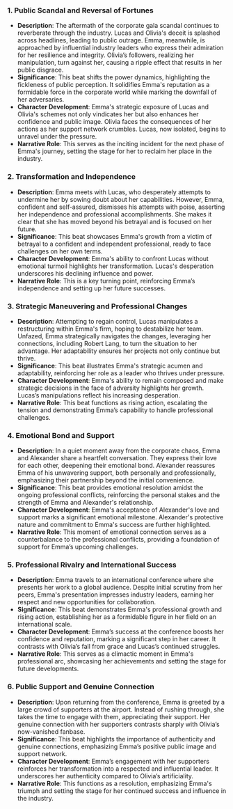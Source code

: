 ### 1. Public Scandal and Reversal of Fortunes
- **Description**: The aftermath of the corporate gala scandal continues to reverberate through the industry. Lucas and Olivia's deceit is splashed across headlines, leading to public outrage. Emma, meanwhile, is approached by influential industry leaders who express their admiration for her resilience and integrity. Olivia’s followers, realizing her manipulation, turn against her, causing a ripple effect that results in her public disgrace.
- **Significance**: This beat shifts the power dynamics, highlighting the fickleness of public perception. It solidifies Emma's reputation as a formidable force in the corporate world while marking the downfall of her adversaries.
- **Character Development**: Emma's strategic exposure of Lucas and Olivia's schemes not only vindicates her but also enhances her confidence and public image. Olivia faces the consequences of her actions as her support network crumbles. Lucas, now isolated, begins to unravel under the pressure.
- **Narrative Role**: This serves as the inciting incident for the next phase of Emma's journey, setting the stage for her to reclaim her place in the industry.

### 2. Transformation and Independence
- **Description**: Emma meets with Lucas, who desperately attempts to undermine her by sowing doubt about her capabilities. However, Emma, confident and self-assured, dismisses his attempts with poise, asserting her independence and professional accomplishments. She makes it clear that she has moved beyond his betrayal and is focused on her future.
- **Significance**: This beat showcases Emma's growth from a victim of betrayal to a confident and independent professional, ready to face challenges on her own terms.
- **Character Development**: Emma's ability to confront Lucas without emotional turmoil highlights her transformation. Lucas's desperation underscores his declining influence and power.
- **Narrative Role**: This is a key turning point, reinforcing Emma’s independence and setting up her future successes.

### 3. Strategic Maneuvering and Professional Changes
- **Description**: Attempting to regain control, Lucas manipulates a restructuring within Emma's firm, hoping to destabilize her team. Unfazed, Emma strategically navigates the changes, leveraging her connections, including Robert Lang, to turn the situation to her advantage. Her adaptability ensures her projects not only continue but thrive.
- **Significance**: This beat illustrates Emma's strategic acumen and adaptability, reinforcing her role as a leader who thrives under pressure.
- **Character Development**: Emma's ability to remain composed and make strategic decisions in the face of adversity highlights her growth. Lucas’s manipulations reflect his increasing desperation.
- **Narrative Role**: This beat functions as rising action, escalating the tension and demonstrating Emma’s capability to handle professional challenges.

### 4. Emotional Bond and Support
- **Description**: In a quiet moment away from the corporate chaos, Emma and Alexander share a heartfelt conversation. They express their love for each other, deepening their emotional bond. Alexander reassures Emma of his unwavering support, both personally and professionally, emphasizing their partnership beyond the initial convenience.
- **Significance**: This beat provides emotional resolution amidst the ongoing professional conflicts, reinforcing the personal stakes and the strength of Emma and Alexander's relationship.
- **Character Development**: Emma's acceptance of Alexander's love and support marks a significant emotional milestone. Alexander's protective nature and commitment to Emma's success are further highlighted.
- **Narrative Role**: This moment of emotional connection serves as a counterbalance to the professional conflicts, providing a foundation of support for Emma’s upcoming challenges.

### 5. Professional Rivalry and International Success
- **Description**: Emma travels to an international conference where she presents her work to a global audience. Despite initial scrutiny from her peers, Emma's presentation impresses industry leaders, earning her respect and new opportunities for collaboration.
- **Significance**: This beat demonstrates Emma's professional growth and rising action, establishing her as a formidable figure in her field on an international scale.
- **Character Development**: Emma’s success at the conference boosts her confidence and reputation, marking a significant step in her career. It contrasts with Olivia’s fall from grace and Lucas’s continued struggles.
- **Narrative Role**: This serves as a climactic moment in Emma's professional arc, showcasing her achievements and setting the stage for future developments.

### 6. Public Support and Genuine Connection
- **Description**: Upon returning from the conference, Emma is greeted by a large crowd of supporters at the airport. Instead of rushing through, she takes the time to engage with them, appreciating their support. Her genuine connection with her supporters contrasts sharply with Olivia’s now-vanished fanbase.
- **Significance**: This beat highlights the importance of authenticity and genuine connections, emphasizing Emma’s positive public image and support network.
- **Character Development**: Emma’s engagement with her supporters reinforces her transformation into a respected and influential leader. It underscores her authenticity compared to Olivia’s artificiality.
- **Narrative Role**: This functions as a resolution, emphasizing Emma's triumph and setting the stage for her continued success and influence in the industry.